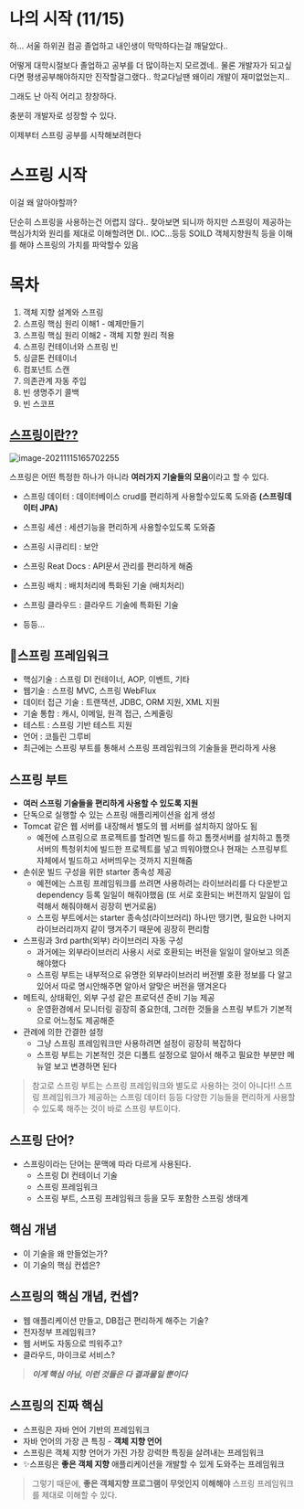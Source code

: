 # 나의 시작 (11/15)

하... 서울 하위권 컴공 졸업하고 내인생이 막막하다는걸 깨달았다..

어떻게 대학시절보다 졸업하고 공부를 더 많이하는지 모르겠네.. 물론 개발자가 되고싶다면 평생공부해야하지만 진작할걸그랬다.. 학교다닐땐 왜이리 개발이 재미없었는지..

그래도 난 아직 어리고 창창하다.

충분히 개발자로 성장할 수 있다.

이제부터 스프링 공부를 시작해보려한다







# 스프링 시작

이걸 왜 알아야할까?

단순히 스프링을 사용하는건 어렵지 않다.. 찾아보면 되니까 하지만 스프링이 제공하는 핵심가치와 원리를 제대로 이해할려면 DI.. IOC...등등 SOILD 객체지향원칙 등을 이해를 해야 스프링의 가치를 파악할수 있음





# 목차

1. 객체 지향 설계와 스프링
2. 스프링 핵심 원리 이해1 - 예제만들기
3. 스프링 핵심 원리 이해2 - 객체 지향 원리 적용
4. 스프링 컨테이너와 스프링 빈
5. 싱글톤 컨테이너
6. 컴포넌트 스캔
7. 의존관계 자동 주입
8. 빈 생명주기 콜백
9. 빈 스코프





### 

## [스프링이란??](https://velog.io/@syleemk/Spring-Core-%EC%8A%A4%ED%94%84%EB%A7%81%EC%9D%B4%EB%9E%80)



![image-20211115165702255](C:\Users\1213h\AppData\Roaming\Typora\typora-user-images\image-20211115165702255.png)

스프링은 어떤 특정한 하나가 아니라 **여러가지 기술들의 모음**이라고 할 수 있다.



- 스프링 데이터 :  데이터베이스 crud를 편리하게 사용할수있도록 도와줌 **(스프링데이터 JPA)**

- 스프링 세션 : 세션기능을 편리하게 사용할수있도록 도와줌

- 스프링 시큐리티 : 보안

- 스프링 Reat Docs :  API문서 관리를 편리하게 해줌

- 스프링 배치 : 배치처리에 특화된 기술 (배치처리)

- 스프링 클라우드 : 클라우드 기술에 특화된 기술

- 등등...



## 🌱스프링 프레임워크

- 핵심기술 : 스프링 DI 컨테이너, AOP, 이벤트, 기타
- 웹기술 : 스프링 MVC, 스프링 WebFlux
- 데이터 접근 기술 : 트랜잭션, JDBC, ORM 지원, XML 지원
- 기술 통합 : 캐시, 이메일, 원격 접근, 스케줄링
- 테스트 : 스프링 기반 테스트 지원
- 언어 : 코틀린 그루비
- 최근에는 스프링 부트를 통해서 스프링 프레임워크의 기술들을 편리하게 사용

## 스프링 부트

- **여러 스프링 기술들을 편리하게 사용할 수 있도록 지원**
- 단독으로 실행할 수 있는 스프링 애플리케이션을 쉽게 생성
- Tomcat 같은 웹 서버를 내장해서 별도의 웹 서버를 설치하지 않아도 됨
  - 예전에 스프링으로 프로젝트를 할려면 빌드를 하고 톰캣서버를 설치하고 톰캣서버의 특청위치에 빌드한 프로젝트를 넣고 띄워야했으나 현재는 스프링부트 자체에서 빌드하고 서버띄우는 것까지 지원해줌
- 손쉬운 빌드 구성을 위한 starter 종속성 제공
  - 예전에는 스프링 프레임워크를 쓰려면 사용하려는 라이브러리를 다 다운받고 dependency 등록 일일이 해줘야했음 (또 서로 호환되는 버전까지 일일이 입력해서 해줘야해서 굉장히 번거로움)
  - 스프링 부트에서는 starter 종속성(라이브러리) 하나만 땡기면, 필요한 나머지 라이브러리까지 같이 땡겨주기 때문에 굉장히 편리함
- 스프링과 3rd parth(외부) 라이브러리 자동 구성
  - 과거에는 외부라이브러리 사용시 서로 호환되는 버전을 일일이 알아보고 의존해야했다
  - 스프링 부트는 내부적으로 유명한 외부라이브러리 버전별 호환 정보를 다 알고있어서 따로 명시안해주면 알아서 알맞은 버전을 땡겨온다
- 메트릭, 상태확인, 외부 구성 같은 프로덕션 준비 기능 제공
  - 운영환경에서 모니터링 굉장히 중요한데, 그러한 것들을 스프링 부트가 기본적으로 어느정도 제공해준
- 관례에 의한 간결한 설정
  - 그냥 스프링 프레임워크만 사용하려면 설정이 굉장히 복잡하다
  - 스프링 부트는 기본적인 것은 디폴트 설정으로 알아서 해주고 필요한 부분만 메뉴얼 보고 변경하면 된다

> 참고로 스프링 부트는 스프링 프레임워크와 별도로 사용하는 것이 아니다!! 스프링 프레임워크가 제공하는 스프링 데이터 등등 다양한 기능들을 편리하게 사용할 수 있도록 해주는 것이 바로 스프링 부트이다.

## 스프링 단어?

- 스프링이라는 단어는 문맥에 따라 다르게 사용된다.
  - 스프링 DI 컨테이너 기술 
  - 스프링 프레임워크
  - 스프링 부트, 스프링 프레임워크 등을 모두 포함한 스프링 생태계

## 핵심 개념

- 이 기술을 왜 만들었는가?
- 이 기술의 핵심 컨셉은?

## 스프링의 핵심 개념, 컨셉?

- 웹 애플리케이션 만들고, DB접근 편리하게 해주는 기술?
- 전자정부 프레임워크?
- 웹 서버도 자동으로 띄워주고?
- 클라우드, 마이크로 서비스?

> ***이게 핵심 아님, 이런 것들은 다 결과물일 뿐이다***

## 스프링의 진짜 핵심

- 스프링은 자바 언어 기반의 프레임워크
- 자바 언어의 가장 큰 특징 - **객체 지향 언어**
- 스프링은 객체 지향 언어가 가진 가장 강력한 특징을 살려내는 프레임워크
- ✨스프링은 **좋은 객체 지향** 애플리케이션을 개발할 수 있게 도와주는 프레임워크

> 그렇기 때문에, **좋은 객체지향 프로그램이 무엇인지 이해해야** 스프링 프레임워크를 제대로 이해할 수 있다.
